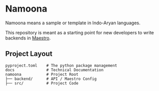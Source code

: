 # Namoona

Namoona means a sample or template in Indo-Aryan languages.

This repository is meant as a starting point for new developers to write backends in [Maestro](https://github.com/CHIMEFRB/maestro).

## Project Layout

    pyproject.toml    # The python package management
    docs			  # Technical Documentation
    namoona           # Project Root
    ├── backend/	  # API / Maestro Config
    ├── src/          # Project Code
